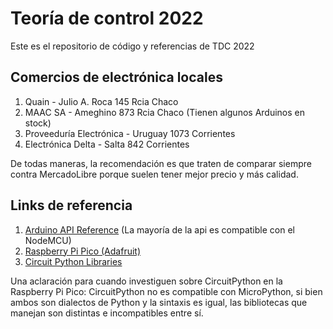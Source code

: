 # Teoría de control 2022

Este es el repositorio de código y referencias de TDC 2022

## Comercios de electrónica locales

1. Quain - Julio A. Roca 145 Rcia Chaco
2. MAAC SA - Ameghino 873 Rcia Chaco (Tienen algunos Arduinos en stock)
3. Proveeduría Electrónica - Uruguay 1073 Corrientes
4. Electrónica Delta - Salta 842 Corrientes

De todas maneras, la recomendación es que traten de comparar siempre contra MercadoLibre porque suelen tener mejor precio y más calidad.

## Links de referencia

1. [Arduino API Reference](https://www.arduino.cc/reference/en/) (La mayoría de la api es compatible con el NodeMCU)
1. [Raspberry Pi Pico (Adafruit)](https://learn.adafruit.com/getting-started-with-raspberry-pi-pico-circuitpython)
1. [Circuit Python Libraries](https://circuitpython.org/libraries)

Una aclaración para cuando investiguen sobre CircuitPython en la Raspberry Pi Pico: CircuitPython no es compatible con MicroPython, si bien ambos son dialectos de Python y la sintaxis es igual, las bibliotecas que manejan son distintas e incompatibles entre sí.
